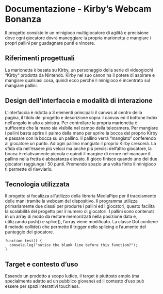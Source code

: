 # Documentazione - Kirby’s Webcam Bonanza
Il progetto consiste in un minigioco multigiocatore di agilità e precisione dove ogni giocatore dovrà maneggiare la propria marionetta e mangiare i propri pallini per guadagnare punti e vincere.

## Riferimenti progettuali
La marionetta è basata su Kirby, un personaggio della serie di videogiochi “Kirby“ prodotta da Nintendo.
Kirby nel suo canon ha il potere di aspirare e mangiare qualsiasi cosa, quindi ecco perché il minigioco è incentrato sul mangiare pallini.

## Design dell’interfaccia e modalità di interazione
L’interfaccia è ridotta a 3 elementi principali: il canvas al centro della pagina, il titolo del progetto e descrizione sopra il canvas ed il bottone Index nell’angolo in alto a sinistra.
Per controllare la propria marionetta è sufficente che la mano sia visibile nel campo della telecamera.
Per mangiare i pallini basta aprire il palmo della mano per aprire la bocca del proprio Kirby e passare con la bocca su un pallino. Il pallino verrà “mangiato“ conferendo al giocatore un punto.
Ad ogni pallino mangiato il proprio Kirby crescerà.
La sfida sta nell’essere più veloci ma anche più precisi dell’altro giocatore, la bocca è relativamente piccola e quindi il margine di errore nel mancare il pallino nella fretta è abbastanza elevato.
Il gioco finisce quando uno dei due giocatori raggiunge i 50 punti. Premendo spazio una volta finito il minigioco ti permette di riavviarlo.

## Tecnologia utilizzata
Il progetto si focalizza all’utilizzo della libreria MediaPipe per il tracciamento delle mani tramite la webcam del dispositivo.
Il programma utilizza primariamente due classi per produrre i pallini ed i giocatori, questo facilita la scalabilità del progetto per il numero di giocatori.
I pallini sono contenuti in un array di modo da restare memorizzati nella posizione data e, utilizzando push() e splice(), l’array viene modificato.
La classe Dot contiene il metodo collide() che permette il trigger dello splicing e l’aumento del punteggio del giocatore.

```
function test() {
  console.log("notice the blank line before this function?");
}
```

## Target e contesto d’uso
Essendo un prodotto a scopo ludico, il target è piuttosto ampio (ma specialmente adatto ad un pubblico giovane) ed il contesto d’uso può essere per spazi interattivi touchless.
